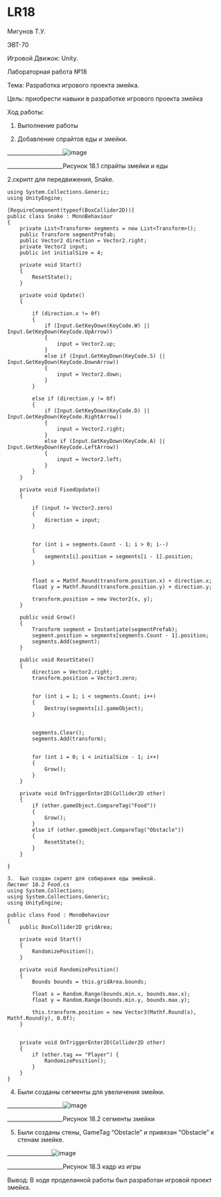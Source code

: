 # LR18

Мигунов Т.У.

ЭВТ-70

Игровой Движок: Unity.

Лабораторная работа №18

Тема: Разработка игрового проекта змейка.

Цель: приобрести навыки в разработке игрового проекта змейка

Ход работы:

1.	Выполнение работы

1. Добавление спрайтов еды и змейки.
 
____________________![image](https://user-images.githubusercontent.com/119228138/204997873-821b8d18-5b92-4449-9bd7-69e911db2e3b.png)

 
____________________Рисунок 18.1 спрайты змейки и еды

2.скрипт для передвижения, Snake.
```
using System.Collections.Generic;
using UnityEngine;

[RequireComponent(typeof(BoxCollider2D))]
public class Snake : MonoBehaviour
{
    private List<Transform> segments = new List<Transform>();
    public Transform segmentPrefab;
    public Vector2 direction = Vector2.right;
    private Vector2 input;
    public int initialSize = 4;

    private void Start()
    {
        ResetState();
    }

    private void Update()
    {

        if (direction.x != 0f)
        {
            if (Input.GetKeyDown(KeyCode.W) || Input.GetKeyDown(KeyCode.UpArrow))
            {
                input = Vector2.up;
            }
            else if (Input.GetKeyDown(KeyCode.S) || Input.GetKeyDown(KeyCode.DownArrow))
            {
                input = Vector2.down;
            }
        }

        else if (direction.y != 0f)
        {
            if (Input.GetKeyDown(KeyCode.D) || Input.GetKeyDown(KeyCode.RightArrow))
            {
                input = Vector2.right;
            }
            else if (Input.GetKeyDown(KeyCode.A) || Input.GetKeyDown(KeyCode.LeftArrow))
            {
                input = Vector2.left;
            }
        }
    }

    private void FixedUpdate()
    {

        if (input != Vector2.zero)
        {
            direction = input;
        }


        for (int i = segments.Count - 1; i > 0; i--)
        {
            segments[i].position = segments[i - 1].position;
        }


        float x = Mathf.Round(transform.position.x) + direction.x;
        float y = Mathf.Round(transform.position.y) + direction.y;

        transform.position = new Vector2(x, y);
    }

    public void Grow()
    {
        Transform segment = Instantiate(segmentPrefab);
        segment.position = segments[segments.Count - 1].position;
        segments.Add(segment);
    }

    public void ResetState()
    {
        direction = Vector2.right;
        transform.position = Vector3.zero;


        for (int i = 1; i < segments.Count; i++)
        {
            Destroy(segments[i].gameObject);
        }


        segments.Clear();
        segments.Add(transform);


        for (int i = 0; i < initialSize - 1; i++)
        {
            Grow();
        }
    }

    private void OnTriggerEnter2D(Collider2D other)
    {
        if (other.gameObject.CompareTag("Food"))
        {
            Grow();
        }
        else if (other.gameObject.CompareTag("Obstacle"))
        {
            ResetState();
        }
    }

}

3.	Был создан скрипт для собирания еды змейкой.
Листинг 18.2 Food.cs
using System.Collections;
using System.Collections.Generic;
using UnityEngine;

public class Food : MonoBehaviour
{
    public BoxCollider2D gridArea;

    private void Start()
    {
        RandomizePosition();
    }

    private void RandomizePosition()
    {
        Bounds bounds = this.gridArea.bounds;

        float x = Random.Range(bounds.min.x, bounds.max.x);
        float y = Random.Range(bounds.min.y, bounds.max.y);

        this.transform.position = new Vector3(Mathf.Round(x), Mathf.Round(y), 0.0f);
    }


    private void OnTriggerEnter2D(Collider2D other)
    {
        if (other.tag == "Player") { 
            RandomizePosition();
        }
    }
}
```

4.	Были созданы сегменты для увеличения змейки.
 
____________________![image](https://user-images.githubusercontent.com/119228138/204997913-ed611416-0a48-4b00-bf53-8be2dd13a049.png)

 
____________________Рисунок 18.2 сегменты змейки

5.	Были созданы стены, GameTag  “Obstacle” и привязан “Obstacle” к стенам змейке.
 
 ________________![image](https://user-images.githubusercontent.com/119228138/204997938-b58fc75a-7384-4666-bfc0-61c1a1afda18.png)

 
____________________Рисунок 18.3 кадр из игры

Вывод: В ходе проделанной работы был разработан игровой проект змейка.
